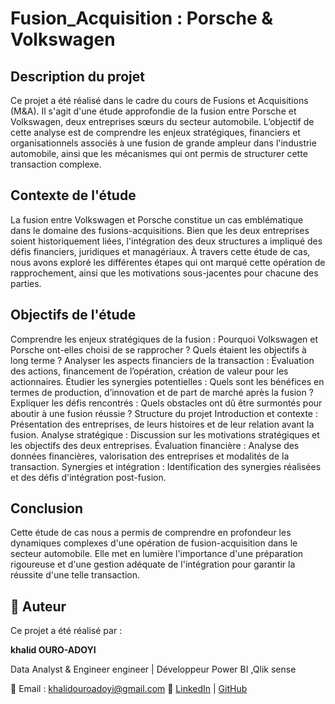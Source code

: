 # Fusion_Acquisition : Porsche & Volkswagen

## Description du projet

Ce projet a été réalisé dans le cadre du cours de Fusions et Acquisitions (M&A). 
Il s'agit d'une étude approfondie de la fusion entre Porsche et Volkswagen, deux entreprises sœurs du secteur automobile.
L’objectif de cette analyse est de comprendre les enjeux stratégiques, financiers et organisationnels associés à une fusion de grande ampleur dans l'industrie automobile, ainsi que les mécanismes qui ont permis de structurer cette transaction complexe.

## Contexte de l'étude

La fusion entre Volkswagen et Porsche constitue un cas emblématique dans le domaine des fusions-acquisitions. 
Bien que les deux entreprises soient historiquement liées, l'intégration des deux structures a impliqué des défis financiers, juridiques et managériaux. 
À travers cette étude de cas, nous avons exploré les différentes étapes qui ont marqué cette opération de rapprochement, ainsi que les motivations sous-jacentes pour chacune des parties.

## Objectifs de l'étude

Comprendre les enjeux stratégiques de la fusion : Pourquoi Volkswagen et Porsche ont-elles choisi de se rapprocher ? Quels étaient les objectifs à long terme ?
Analyser les aspects financiers de la transaction : Évaluation des actions, financement de l’opération, création de valeur pour les actionnaires.
Étudier les synergies potentielles : Quels sont les bénéfices en termes de production, d’innovation et de part de marché après la fusion ?
Expliquer les défis rencontrés : Quels obstacles ont dû être surmontés pour aboutir à une fusion réussie ?
Structure du projet
Introduction et contexte : Présentation des entreprises, de leurs histoires et de leur relation avant la fusion.
Analyse stratégique : Discussion sur les motivations stratégiques et les objectifs des deux entreprises.
Évaluation financière : Analyse des données financières, valorisation des entreprises et modalités de la transaction.
Synergies et intégration : Identification des synergies réalisées et des défis d'intégration post-fusion.

## Conclusion

Cette étude de cas nous a permis de comprendre en profondeur les dynamiques complexes d'une opération de fusion-acquisition dans le secteur automobile. 
Elle met en lumière l'importance d'une préparation rigoureuse et d'une gestion adéquate de l'intégration pour garantir la réussite d'une telle transaction.

## 👤 Auteur

Ce projet a été réalisé par :

**khalid OURO-ADOYI**  

Data Analyst & Engineer engineer | Développeur Power BI ,Qlik sense 

📧 Email : khalidouroadoyi@gmail.com
🔗 [LinkedIn](https://www.linkedin.com/in/khalid-ouro-adoyi/) | [GitHub](https://github.com/LIDONI)

